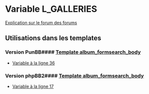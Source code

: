 # Variable L_GALLERIES
[Explication sur le forum des forums](http://forum.forumactif.com/t294113-listing-des-variables#L_GALLERIES)
## Utilisations dans les templates
### Version PunBB#### [Template album_formsearch_body](punbb/album_formsearch_body.md)
* [Variable à la ligne 36](../punbb/album_formsearch_body.tpl#L36)
### Version phpBB2#### [Template album_formsearch_body](subsilver/album_formsearch_body.md)
* [Variable à la ligne 17](../subsilver/album_formsearch_body.tpl#L17)